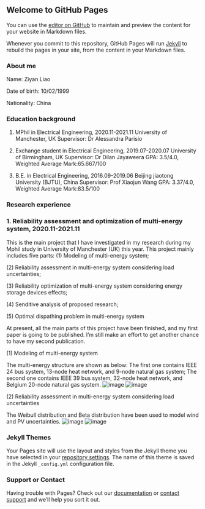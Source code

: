 ## Welcome to GitHub Pages

You can use the [editor on GitHub](https://github.com/Ziyan19990210/Ziyan19990210.github.io/edit/main/index.md) to maintain and preview the content for your website in Markdown files.

Whenever you commit to this repository, GitHub Pages will run [Jekyll](https://jekyllrb.com/) to rebuild the pages in your site, from the content in your Markdown files.

### About me

Name: Ziyan Liao

Date of birth: 10/02/1999

Nationality: China

### Education background           
1. MPhil in Electrical Engineering, 2020.11-2021.11
   University of Manchester, UK
   Supervisor: Dr Alessandra Parisio

2. Exchange student in Electrical Engineering, 2019.07-2020.07
   University of Birmingham, UK
   Supervisor: Dr Dilan Jayaweera
   GPA: 3.5/4.0, Weighted Average Mark:65.667/100 

3. B.E. in Electrical Engineering, 2016.09-2019.06
   Beijing jiaotong University (BJTU), China
   Supervisor: Prof Xiaojun Wang
   GPA: 3.37/4.0, Weighted Average Mark:83.5/100

### Research experience
### 1. Reliability assessment and optimization of multi-energy system, 2020.11-2021.11

This is the main project that I have investigated in my research during my Mphil study in University of Manchester (UK) this year. This project mainly includes five parts:
(1) Modeling of multi-energy system;

(2) Reliability assessment in multi-energy system considering load uncertainties;

(3) Reliability optimization of multi-energy system considering energy storage devices effects;

(4) Senditive analysis of proposed research;

(5) Optimal dispathing problem in multi-energy system

At present, all the main parts of this project have been finished, and my first paper is going to be published. I’m still make an effort to get another chance to have my second publication.

(1) Modeling of multi-energy system

The multi-energy structure are shown as below:
The first one contains IEEE 24 bus system, 13-node heat network, and 9-node natural gas system;
The second one contains IEEE 39 bus system, 32-node heat network, and Belgium 20-node natural gas system.
![image](https://user-images.githubusercontent.com/86719547/123952424-e4674c80-d99d-11eb-9f84-3536bc79239f.png) ![image](https://user-images.githubusercontent.com/86719547/123980566-8cd6da00-d9b9-11eb-972f-1c5628ad5a39.png)

(2) Reliability assessment in multi-energy system considering load uncertainties

The Weibull distribution and Beta distribution have been used to model wind and PV uncertainties. 
![image](https://user-images.githubusercontent.com/86719547/123981190-0e2e6c80-d9ba-11eb-95b8-e828cdf0315a.png) ![image](https://user-images.githubusercontent.com/86719547/123981221-14244d80-d9ba-11eb-8d20-b2085eb38728.png)



### Jekyll Themes

Your Pages site will use the layout and styles from the Jekyll theme you have selected in your [repository settings](https://github.com/Ziyan19990210/Ziyan19990210.github.io/settings/pages). The name of this theme is saved in the Jekyll `_config.yml` configuration file.

### Support or Contact

Having trouble with Pages? Check out our [documentation](https://docs.github.com/categories/github-pages-basics/) or [contact support](https://support.github.com/contact) and we’ll help you sort it out.
